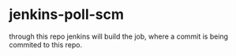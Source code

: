 # jenkins-poll-scm
through this repo jenkins will build the job, where a commit is being commited to this repo.

